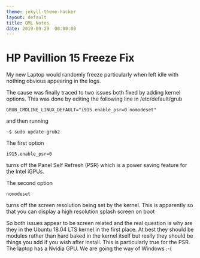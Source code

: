 ```yaml
---
theme: jekyll-theme-hacker
layout: default
title: QML Notes
date: 2019-09-29  00:00:00
---
```


# HP Pavillion 15 Freeze Fix

My new Laptop would randomly freeze particularly when left idle with nothing obvious appearing in the logs.

The cause was finally traced to two issues both fixed by adding kernel options. This was done by editing the following line in /etc/default/grub

```
GRUB_CMDLINE_LINUX_DEFAULT="i915.enable_psr=0 nomodeset"
```

and then running
```
~$ sudo update-grub2
```

The first option
```
i915.enable_psr=0
```
turns off the Panel Self Refresh (PSR) which is a power saving feature for the  Intel iGPUs.

The second option
```
nomodeset
```
turns off the screen resolution being set by the kernel. This is apparently so that you can display a high resolution splash screen on boot

So both issues appear to be screen related and the real question is why are they in the Ubuntu 18.04 LTS kernel in the first place. At best they should be modules rather than hard baked in the kernel itself but really they should be things you add if you wish after install.
This is particularly true for the PSR. The laptop has a Nvidia GPU.
We are going the way of Windows :-(
